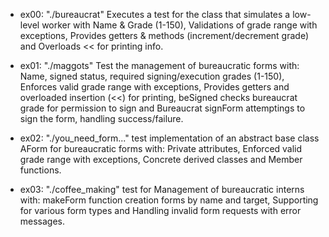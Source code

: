* ex00: "./bureaucrat" Executes a test for the class that simulates a low-level worker with Name & Grade (1-150), Validations of grade range with exceptions, Provides getters & methods (increment/decrement grade) and Overloads << for printing info. 

* ex01: "./maggots" Test the management of bureaucratic forms with: Name, signed status, required signing/execution grades (1-150), Enforces valid grade range with exceptions, Provides getters and overloaded insertion (<<) for printing, beSigned checks bureaucrat grade for permission to sign and Bureaucrat signForm attemptings to sign the form, handling success/failure. 

* ex02: "./you_need_form..." test implementation of an abstract base class AForm for bureaucratic forms with: Private attributes, Enforced valid grade range with exceptions, Concrete derived classes and Member functions. 

* ex03: "./coffee_making" test for Management of bureaucratic interns with: makeForm function creation forms by name and target, Supporting for various form types and Handling invalid form requests with error messages.

